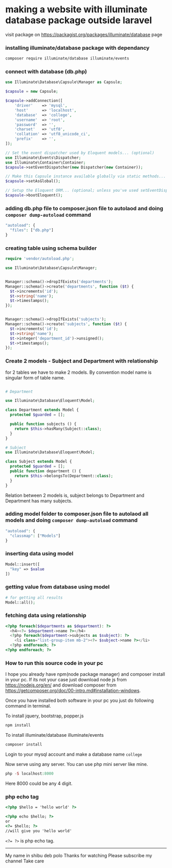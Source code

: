 
# making a website with illuminate database package outside laravel     

visit package on https://packagist.org/packages/illuminate/database page        




### installing illuminate/database package  with dependancy   

~~~bash
composer require illuminate/database illuminate/events 
~~~

### connect with database (db.php)

~~~php
use Illuminate\Database\Capsule\Manager as Capsule;

$capsule = new Capsule;

$capsule->addConnection([
    'driver'    => 'mysql',
    'host'      => 'localhost',
    'database'  => 'college',
    'username'  => 'root',
    'password'  => '',
    'charset'   => 'utf8',
    'collation' => 'utf8_unicode_ci',
    'prefix'    => '',
]);

// Set the event dispatcher used by Eloquent models... (optional)
use Illuminate\Events\Dispatcher;
use Illuminate\Container\Container;
$capsule->setEventDispatcher(new Dispatcher(new Container));

// Make this Capsule instance available globally via static methods... (optional)
$capsule->setAsGlobal();

// Setup the Eloquent ORM... (optional; unless you've used setEventDispatcher())
$capsule->bootEloquent(); 
~~~


### adding db.php file to composer.json file to autolaod and doing `composer dump-autoload` command 

~~~php
"autoload": {
  "files": ["db.php"]
}
~~~


### creating table using schema builder    

~~~php
require 'vendor/autoload.php';

use Illuminate\Database\Capsule\Manager;


Manager::schema()->dropIfExists('departments');
Manager::schema()->create('departments', function ($t) {
  $t->increments('id');
  $t->string('name');
  $t->timestamps();
});


Manager::schema()->dropIfExists('subjects');
Manager::schema()->create('subjects', function ($t) {
  $t->increments('id');
  $t->string('name');
  $t->integer('department_id')->unsigned();
  $t->timestamps();
});

~~~

### Create 2 models - Subject and Department with relationship        

for 2 tables we have to make 2 models. By convention model name is singular form of table name. 

~~~php

# Department

use Illuminate\Database\Eloquent\Model;

class Department extends Model {
  protected $guarded = [];

  public function subjects () {
    return $this->hasMany(Subject::class);
  }
}

# Subject
use Illuminate\Database\Eloquent\Model;

class Subject extends Model {
  protected $guarded = [];
  public function department () {
    return $this->belongsTo(Department::class);
  }
}

~~~


Relation between 2 models is, subject belongs to Department and Department has many subjects. 

### adding model folder to composer.json file to autolaod all models and doing `composer dump-autoload`  command    

~~~php
"autoload": {
  "classmap": ["Models"]
}
~~~

### inserting data using model    

~~~php
Model::insert([
  "key" => $value
])
~~~


### getting value from database using model    

~~~php
# for getting all results    
Model::all();
~~~


### fetching data using relationship    

~~~php
<?php foreach($departments as $department): ?>
  <h4><?= $department->name ?></h4>
  <?php foreach($department->subjects as $subject): ?>
    <li class="list-group-item mb-2"><?= $subject->name ?></li>
  <?php endforeach; ?>
<?php endforeach; ?>
~~~


### How to run this source code in your pc

I hope you already have npm(node package manager) and composer install in your pc. If its not your case just download node js from https://nodejs.org/en/ and download composer from  https://getcomposer.org/doc/00-intro.md#installation-windows.    

Once you have installed both software in your pc you just do following command in terminal.       




To install jquery, bootstrap, popper.js   

~~~bash
npm install 
~~~

To install illuminate/database illuminate/events     

~~~bash
composer install 
~~~

Login to your mysql account and make a database name `college`    

Now serve using any server. You can use php mini server like mine.   

~~~php
php -S localhost:8000     
~~~

Here 8000 could be any 4 digit.         

### php echo tag     

~~~html
<?php $hello = 'hello world' ?>

<?php echo $hello; ?>
or 
<?= $hello; ?>
//will give you 'hello world' 
~~~

`<?= ?>` is php echo tag.   





<hr>
My name in shibu deb polo       
Thanks for watching       
Please subscribe my channel       
Take care



















